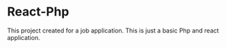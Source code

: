 # React-Php
This project created for a job application. This is just a basic Php and react application.
